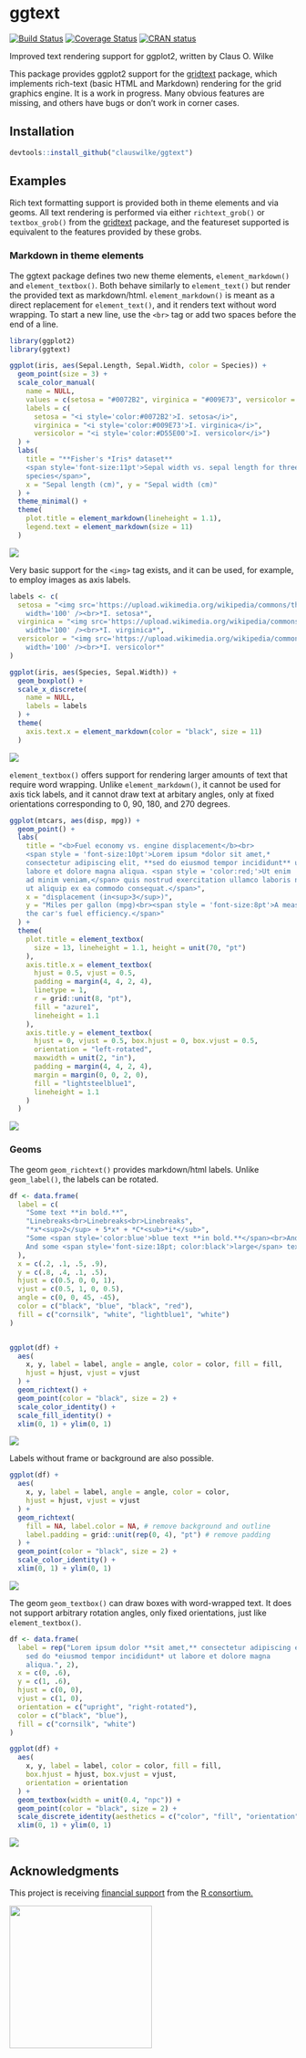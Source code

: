 
<!-- README.md is generated from README.Rmd. Please edit that file -->

# ggtext

<!-- badges: start -->

[![Build
Status](https://travis-ci.org/clauswilke/ggtext.svg?branch=master)](https://travis-ci.org/clauswilke/ggtext)
[![Coverage
Status](https://img.shields.io/codecov/c/github/clauswilke/ggtext/master.svg)](https://codecov.io/github/clauswilke/ggtext?branch=master)
[![CRAN
status](https://www.r-pkg.org/badges/version/ggtext)](https://cran.r-project.org/package=ggtext)
<!-- badges: end -->

Improved text rendering support for ggplot2, written by Claus O. Wilke

This package provides ggplot2 support for the
[gridtext](https://github.com/clauswilke/gridtext) package, which
implements rich-text (basic HTML and Markdown) rendering for the grid
graphics engine. It is a work in progress. Many obvious features are
missing, and others have bugs or don’t work in corner cases.

## Installation

``` r
devtools::install_github("clauswilke/ggtext")
```

## Examples

Rich text formatting support is provided both in theme elements and via
geoms. All text rendering is performed via either `richtext_grob()` or
`textbox_grob()` from the [gridtext](https://wilkelab.org/gridtext)
package, and the featureset supported is equivalent to the features
provided by these grobs.

### Markdown in theme elements

The ggtext package defines two new theme elements, `element_markdown()`
and `element_textbox()`. Both behave similarly to `element_text()` but
render the provided text as markdown/html. `element_markdown()` is meant
as a direct replacement for `element_text()`, and it renders text
without word wrapping. To start a new line, use the `<br>` tag or add
two spaces before the end of a line.

``` r
library(ggplot2)
library(ggtext)

ggplot(iris, aes(Sepal.Length, Sepal.Width, color = Species)) +
  geom_point(size = 3) +
  scale_color_manual(
    name = NULL,
    values = c(setosa = "#0072B2", virginica = "#009E73", versicolor = "#D55E00"),
    labels = c(
      setosa = "<i style='color:#0072B2'>I. setosa</i>",
      virginica = "<i style='color:#009E73'>I. virginica</i>",
      versicolor = "<i style='color:#D55E00'>I. versicolor</i>")
  ) +
  labs(
    title = "**Fisher's *Iris* dataset**  
    <span style='font-size:11pt'>Sepal width vs. sepal length for three *Iris*
    species</span>",
    x = "Sepal length (cm)", y = "Sepal width (cm)"
  ) +
  theme_minimal() +
  theme(
    plot.title = element_markdown(lineheight = 1.1),
    legend.text = element_markdown(size = 11)
  )
```

![](man/figures/README-unnamed-chunk-3-1.png)<!-- -->

Very basic support for the `<img>` tag exists, and it can be used, for
example, to employ images as axis labels.

``` r
labels <- c(
  setosa = "<img src='https://upload.wikimedia.org/wikipedia/commons/thumb/8/86/Iris_setosa.JPG/180px-Iris_setosa.JPG'
    width='100' /><br>*I. setosa*",
  virginica = "<img src='https://upload.wikimedia.org/wikipedia/commons/thumb/3/38/Iris_virginica_-_NRCS.jpg/320px-Iris_virginica_-_NRCS.jpg'
    width='100' /><br>*I. virginica*",
  versicolor = "<img src='https://upload.wikimedia.org/wikipedia/commons/thumb/2/27/20140427Iris_versicolor1.jpg/320px-20140427Iris_versicolor1.jpg'
    width='100' /><br>*I. versicolor*"
)

ggplot(iris, aes(Species, Sepal.Width)) +
  geom_boxplot() +
  scale_x_discrete(
    name = NULL,
    labels = labels
  ) +
  theme(
    axis.text.x = element_markdown(color = "black", size = 11)
  )
```

![](man/figures/README-unnamed-chunk-4-1.png)<!-- -->

`element_textbox()` offers support for rendering larger amounts of text
that require word wrapping. Unlike `element_markdown()`, it cannot be
used for axis tick labels, and it cannot draw text at arbitary angles,
only at fixed orientations corresponding to 0, 90, 180, and 270 degrees.

``` r
ggplot(mtcars, aes(disp, mpg)) + 
  geom_point() +
  labs(
    title = "<b>Fuel economy vs. engine displacement</b><br>
    <span style = 'font-size:10pt'>Lorem ipsum *dolor sit amet,*
    consectetur adipiscing elit, **sed do eiusmod tempor incididunt** ut
    labore et dolore magna aliqua. <span style = 'color:red;'>Ut enim
    ad minim veniam,</span> quis nostrud exercitation ullamco laboris nisi
    ut aliquip ex ea commodo consequat.</span>",
    x = "displacement (in<sup>3</sup>)",
    y = "Miles per gallon (mpg)<br><span style = 'font-size:8pt'>A measure of
    the car's fuel efficiency.</span>"
  ) +
  theme(
    plot.title = element_textbox(
      size = 13, lineheight = 1.1, height = unit(70, "pt")
    ),
    axis.title.x = element_textbox(
      hjust = 0.5, vjust = 0.5,
      padding = margin(4, 4, 2, 4),
      linetype = 1,
      r = grid::unit(8, "pt"),
      fill = "azure1",
      lineheight = 1.1
    ),
    axis.title.y = element_textbox(
      hjust = 0, vjust = 0.5, box.hjust = 0, box.vjust = 0.5,
      orientation = "left-rotated",
      maxwidth = unit(2, "in"),
      padding = margin(4, 4, 2, 4),
      margin = margin(0, 0, 2, 0),
      fill = "lightsteelblue1",
      lineheight = 1.1
    )
  )
```

![](man/figures/README-unnamed-chunk-5-1.png)<!-- -->

### Geoms

The geom `geom_richtext()` provides markdown/html labels. Unlike
`geom_label()`, the labels can be rotated.

``` r
df <- data.frame(
  label = c(
    "Some text **in bold.**",
    "Linebreaks<br>Linebreaks<br>Linebreaks",
    "*x*<sup>2</sup> + 5*x* + *C*<sub>*i*</sub>",
    "Some <span style='color:blue'>blue text **in bold.**</span><br>And *italics text.*<br>
    And some <span style='font-size:18pt; color:black'>large</span> text."
  ),
  x = c(.2, .1, .5, .9),
  y = c(.8, .4, .1, .5),
  hjust = c(0.5, 0, 0, 1),
  vjust = c(0.5, 1, 0, 0.5),
  angle = c(0, 0, 45, -45),
  color = c("black", "blue", "black", "red"),
  fill = c("cornsilk", "white", "lightblue1", "white")
)


ggplot(df) +
  aes(
    x, y, label = label, angle = angle, color = color, fill = fill,
    hjust = hjust, vjust = vjust
  ) +
  geom_richtext() +
  geom_point(color = "black", size = 2) +
  scale_color_identity() +
  scale_fill_identity() +
  xlim(0, 1) + ylim(0, 1)
```

![](man/figures/README-unnamed-chunk-6-1.png)<!-- -->

Labels without frame or background are also possible.

``` r
ggplot(df) +
  aes(
    x, y, label = label, angle = angle, color = color,
    hjust = hjust, vjust = vjust
  ) +
  geom_richtext(
    fill = NA, label.color = NA, # remove background and outline
    label.padding = grid::unit(rep(0, 4), "pt") # remove padding
  ) +
  geom_point(color = "black", size = 2) +
  scale_color_identity() +
  xlim(0, 1) + ylim(0, 1)
```

![](man/figures/README-unnamed-chunk-7-1.png)<!-- -->

The geom `geom_textbox()` can draw boxes with word-wrapped text. It does
not support arbitrary rotation angles, only fixed orientations, just
like `element_textbox()`.

``` r
df <- data.frame(
  label = rep("Lorem ipsum dolor **sit amet,** consectetur adipiscing elit,
    sed do *eiusmod tempor incididunt* ut labore et dolore magna
    aliqua.", 2),
  x = c(0, .6),
  y = c(1, .6),
  hjust = c(0, 0),
  vjust = c(1, 0),
  orientation = c("upright", "right-rotated"),
  color = c("black", "blue"),
  fill = c("cornsilk", "white")
)

ggplot(df) +
  aes(
    x, y, label = label, color = color, fill = fill,
    box.hjust = hjust, box.vjust = vjust,
    orientation = orientation
  ) +
  geom_textbox(width = unit(0.4, "npc")) +
  geom_point(color = "black", size = 2) +
  scale_discrete_identity(aesthetics = c("color", "fill", "orientation")) +
  xlim(0, 1) + ylim(0, 1)
```

![](man/figures/README-unnamed-chunk-8-1.png)<!-- -->

## Acknowledgments

This project is receiving [financial
support](https://www.r-consortium.org/projects/awarded-projects) from
the [R
consortium.](https://www.r-consortium.org)

<img src="https://www.r-consortium.org/wp-content/uploads/sites/13/2016/09/RConsortium_Horizontal_Pantone.png" width="250">
